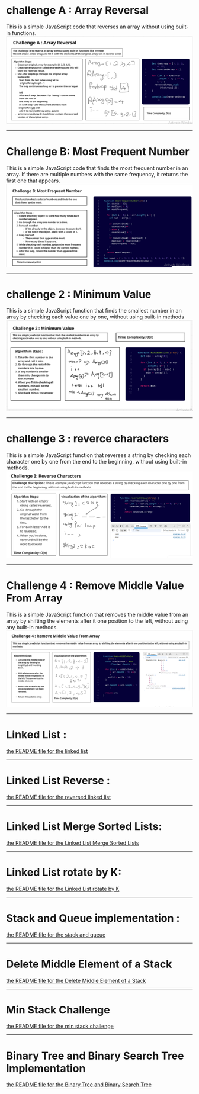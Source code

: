 # challenge A : Array Reversal
This is a simple JavaScript code that reverses an array without using built-in functions. 
![](./docs/challengeA.PNG)
___
# Challenge B: Most Frequent Number
This is a simple JavaScript code that finds the most frequent number in an array. If there are multiple numbers with the same frequency, it returns the first one that appears.
![](./docs/challengeB.PNG)
___
# challenge 2 : Minimum Value
This is a simple JavaScript function that finds the smallest number in an array by checking each value one by one, without using built-in methods
![](./docs/challenge2copy2.PNG)

___
# challenge 3 : reverce characters
 This is a simple JavaScript function that reverses a string by checking each character one by one from the end to the beginning, without using built-in methods. 
 ![](./docs/challenge3.PNG)
 ___
 # Challenge 4 : Remove Middle Value From Array
 This is a simple JavaScript function that removes the middle value from an array by shifting the elements after it one position to the left, without using any built-in methods.
 ![](./docs/challenge4.PNG)
 ___
 # Linked List :
 [the README file for the linked list](/data-structers/linkedlist/README.md)
 ___
# Linked List Reverse :
[the README file for the reversed linked list](/data-structers/linkedlist/reverse/README.md)
___
# Linked List Merge Sorted Lists:
[the README file for the Linked List Merge Sorted Lists](/data-structers/linkedlist/MergeSorted/README.md)
___
# Linked List rotate by K:
[the README file for the Linked List rotate by K](/data-structers/linkedlist/rotatelinkedlist/README.md)

___
# Stack and Queue implementation :
[the README file for the stack and queue](/data-structers/stack&queue/stack&queue_implementation/README.md)
___
# Delete Middle Element of a Stack
[the README file for the Delete Middle Element of a Stack](/data-structers/stack&queue/DeleteMiddelElement/README.md)
___
# Min Stack Challenge
[the README file for the min stack challenge](/data-structers/stack&queue/MinStack/README.md)
___
# Binary Tree and Binary Search Tree Implementation
[the README file for the Binary Tree and Binary Search Tree](/data-structers/trees/README.md)


